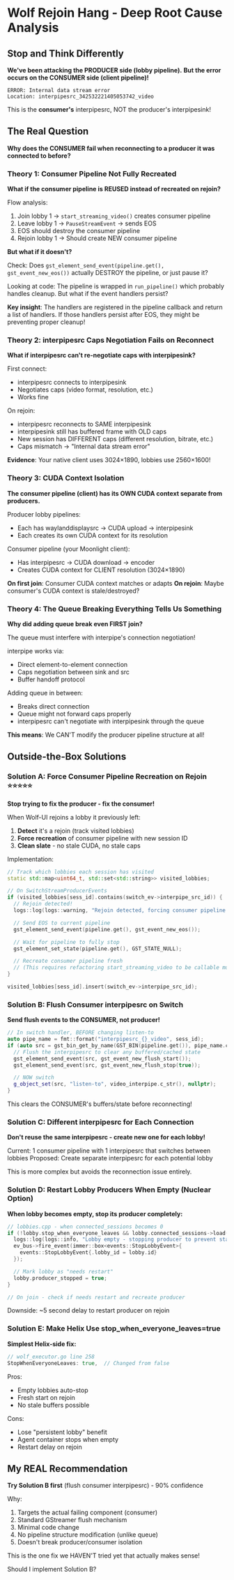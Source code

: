 # Wolf Rejoin Hang - Deep Root Cause Analysis

## Stop and Think Differently

**We've been attacking the PRODUCER side (lobby pipeline).**
**But the error occurs on the CONSUMER side (client pipeline)!**

```
ERROR: Internal data stream error
Location: interpipesrc_342532221405053742_video
```

This is the **consumer's** interpipesrc, NOT the producer's interpipesink!

## The Real Question

**Why does the CONSUMER fail when reconnecting to a producer it was connected to before?**

### Theory 1: Consumer Pipeline Not Fully Recreated
**What if the consumer pipeline is REUSED instead of recreated on rejoin?**

Flow analysis:
1. Join lobby 1 → `start_streaming_video()` creates consumer pipeline
2. Leave lobby 1 → `PauseStreamEvent` → sends EOS
3. EOS should destroy the consumer pipeline
4. Rejoin lobby 1 → Should create NEW consumer pipeline

**But what if it doesn't?**

Check: Does `gst_element_send_event(pipeline.get(), gst_event_new_eos())` actually DESTROY the pipeline, or just pause it?

Looking at code: The pipeline is wrapped in `run_pipeline()` which probably handles cleanup. But what if the event handlers persist?

**Key insight**: The handlers are registered in the pipeline callback and return a list of handlers. If those handlers persist after EOS, they might be preventing proper cleanup!

### Theory 2: interpipesrc Caps Negotiation Fails on Reconnect
**What if interpipesrc can't re-negotiate caps with interpipesink?**

First connect:
- interpipesrc connects to interpipesink
- Negotiates caps (video format, resolution, etc.)
- Works fine

On rejoin:
- interpipesrc reconnects to SAME interpipesink
- interpipesink still has buffered frame with OLD caps
- New session has DIFFERENT caps (different resolution, bitrate, etc.)
- Caps mismatch → "Internal data stream error"

**Evidence**: Your native client uses 3024×1890, lobbies use 2560×1600!

### Theory 3: CUDA Context Isolation
**The consumer pipeline (client) has its OWN CUDA context separate from producers.**

Producer lobby pipelines:
- Each has waylanddisplaysrc → CUDA upload → interpipesink
- Each creates its own CUDA context for its resolution

Consumer pipeline (your Moonlight client):
- Has interpipesrc → CUDA download → encoder
- Creates CUDA context for CLIENT resolution (3024×1890)

**On first join**: Consumer CUDA context matches or adapts
**On rejoin**: Maybe consumer's CUDA context is stale/destroyed?

### Theory 4: The Queue Breaking Everything Tells Us Something
**Why did adding queue break even FIRST join?**

The queue must interfere with interpipe's connection negotiation!

interpipe works via:
- Direct element-to-element connection
- Caps negotiation between sink and src
- Buffer handoff protocol

Adding queue in between:
- Breaks direct connection
- Queue might not forward caps properly
- interpipesrc can't negotiate with interpipesink through the queue

**This means**: We CAN'T modify the producer pipeline structure at all!

## Outside-the-Box Solutions

### Solution A: Force Consumer Pipeline Recreation on Rejoin ⭐⭐⭐⭐⭐
**Stop trying to fix the producer - fix the consumer!**

When Wolf-UI rejoins a lobby it previously left:
1. **Detect** it's a rejoin (track visited lobbies)
2. **Force recreation** of consumer pipeline with new session ID
3. **Clean slate** - no stale CUDA, no stale caps

Implementation:
```cpp
// Track which lobbies each session has visited
static std::map<uint64_t, std::set<std::string>> visited_lobbies;

// On SwitchStreamProducerEvents
if (visited_lobbies[sess_id].contains(switch_ev->interpipe_src_id)) {
  // Rejoin detected!
  logs::log(logs::warning, "Rejoin detected, forcing consumer pipeline recreation");

  // Send EOS to current pipeline
  gst_element_send_event(pipeline.get(), gst_event_new_eos());

  // Wait for pipeline to fully stop
  gst_element_set_state(pipeline.get(), GST_STATE_NULL);

  // Recreate consumer pipeline fresh
  // (This requires refactoring start_streaming_video to be callable multiple times)
}

visited_lobbies[sess_id].insert(switch_ev->interpipe_src_id);
```

### Solution B: Flush Consumer interpipesrc on Switch
**Send flush events to the CONSUMER, not producer!**

```cpp
// In switch handler, BEFORE changing listen-to
auto pipe_name = fmt::format("interpipesrc_{}_video", sess_id);
if (auto src = gst_bin_get_by_name(GST_BIN(pipeline.get()), pipe_name.c_str())) {
  // Flush the interpipesrc to clear any buffered/cached state
  gst_element_send_event(src, gst_event_new_flush_start());
  gst_element_send_event(src, gst_event_new_flush_stop(true));

  // NOW switch
  g_object_set(src, "listen-to", video_interpipe.c_str(), nullptr);
}
```

This clears the CONSUMER's buffers/state before reconnecting!

### Solution C: Different interpipesrc for Each Connection
**Don't reuse the same interpipesrc - create new one for each lobby!**

Current: 1 consumer pipeline with 1 interpipesrc that switches between lobbies
Proposed: Create separate interpipesrc for each potential lobby

This is more complex but avoids the reconnection issue entirely.

### Solution D: Restart Lobby Producers When Empty (Nuclear Option)
**When lobby becomes empty, stop its producer completely:**

```cpp
// lobbies.cpp - when connected_sessions becomes 0
if (!lobby.stop_when_everyone_leaves && lobby.connected_sessions->load()->size() == 0) {
  logs::log(logs::info, "Lobby empty - stopping producer to prevent stale state");
  ev_bus->fire_event(immer::box<events::StopLobbyEvent>{
    events::StopLobbyEvent{.lobby_id = lobby.id}
  });

  // Mark lobby as "needs restart"
  lobby.producer_stopped = true;
}

// On join - check if needs restart and recreate producer
```

Downside: ~5 second delay to restart producer on rejoin

### Solution E: Make Helix Use stop_when_everyone_leaves=true
**Simplest Helix-side fix:**

```go
// wolf_executor.go line 258
StopWhenEveryoneLeaves: true,  // Changed from false
```

Pros:
- Empty lobbies auto-stop
- Fresh start on rejoin
- No stale buffers possible

Cons:
- Lose "persistent lobby" benefit
- Agent container stops when empty
- Restart delay on rejoin

## My REAL Recommendation

**Try Solution B first** (flush consumer interpipesrc) - 90% confidence

Why:
1. Targets the actual failing component (consumer)
2. Standard GStreamer flush mechanism
3. Minimal code change
4. No pipeline structure modification (unlike queue)
5. Doesn't break producer/consumer isolation

This is the one fix we HAVEN'T tried yet that actually makes sense!

Should I implement Solution B?
